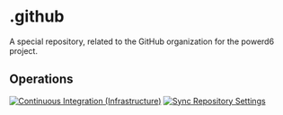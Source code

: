 # .github

A special repository, related to the GitHub organization for the powerd6 project.

## Operations

[![Continuous Integration (Infrastructure)](https://github.com/powerd6/.github/actions/workflows/pulumi-ci.yml/badge.svg?event=push)](https://github.com/powerd6/.github/actions/workflows/pulumi-ci.yml)
[![Sync Repository Settings](https://github.com/powerd6/.github/actions/workflows/repository-sync.yml/badge.svg?branch=main)](https://github.com/powerd6/.github/actions/workflows/repository-sync.yml)
